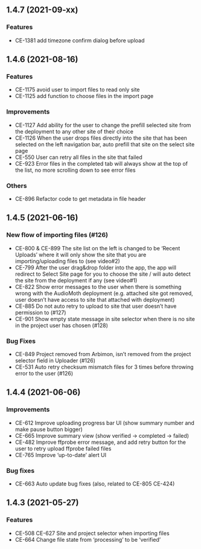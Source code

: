 <a name="1.4.7"></a>
## 1.4.7 (2021-09-xx)

### Features

* CE-1381 add timezone confirm dialog before upload

<a name="1.4.6"></a>
## 1.4.6 (2021-08-16)

### Features

* CE-1175 avoid user to import files to read only site
* CE-1125 add function to choose files in the import page

### Improvements
* CE-1127 Add ability for the user to change the prefill selected site from the deployment to any other site of their choice
* CE-1126 When the user drops files directly into the site that has been selected on the left navigation bar, auto prefill that site on the select site page
* CE-550 User can retry all files in the site that failed
* CE-923 Error files in the completed tab will always show at the top of the list, no more scrolling down to see error files

### Others
* CE-896 Refactor code to get metadata in file header

<a name="1.4.5"></a>
## 1.4.5 (2021-06-16)

### New flow of importing files (#126)
* CE-800 & CE-899 The site list on the left is changed to be ‘Recent Uploads’ where it will only show the site that you are importing/uploading files to (see video#2)
* CE-799 After the user drag&drop folder into the app, the app will redirect to Select Site page for you to choose the site / will auto detect the site from the deployment if any (see video#1)
* CE-822 Show error messages to the user when there is something wrong with the AudioMoth deployment (e.g. attached site got removed, user doesn’t have access to site that attached with deployment)
* CE-885 Do not auto retry to upload to site that user doesn’t have permission to  (#127)
* CE-901 Show empty state message in site selector when there is no site in the project user has chosen  (#128)

### Bug Fixes
* CE-849 Project removed from Arbimon, isn’t removed from the project selector field in Uploader  (#126)
* CE-531 Auto retry checksum mismatch files for 3 times before throwing error to the user  (#126)

<a name="1.4.4"></a>
## 1.4.4 (2021-06-06)

### Improvements
* CE-612  Improve uploading progress bar UI (show summary number and make pause button bigger)
* CE-665 Improve summary view (show verified -> completed -> failed)
* CE-482 Improve ffprobe error message, and add retry button for the user to retry upload ffprobe failed files
* CE-765  Improve ‘up-to-date’ alert UI

### Bug fixes
* CE-663 Auto update bug fixes (also, related to CE-805 CE-424)


<a name="1.4.3"></a>
## 1.4.3 (2021-05-27)

### Features
* CE-508 CE-627 Site and project selector when importing files
* CE-664 Change file state from ‘processing’ to be ‘verified’
